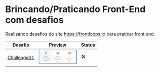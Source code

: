 <!-- :white_check_mark: -->
<!-- :hammer_and_wrench: -->

# Brincando/Praticando Front-End com desafios

Realizando desafios do site https://frontloops.io para praticar front end.

| Desafio                                                                                 | Preview                                                                                                                                | Status              |
| --------------------------------------------------------------------------------------- | -------------------------------------------------------------------------------------------------------------------------------------- | ------------------- |
| [Challenge01](https://github.com/filiphis/front-end-challenges/tree/master/challenge01) | <img  src = "https://raw.githubusercontent.com/filiphis/front-end-challenges/master/preview-images/challenge01.PNG " width = "120 " /> | :hammer_and_wrench: |
